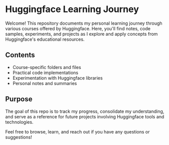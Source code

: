 # Huggingface Learning Journey

Welcome! This repository documents my personal learning journey through various courses offered by Huggingface. Here, you'll find notes, code samples, experiments, and projects as I explore and apply concepts from Huggingface's educational resources.

## Contents

- Course-specific folders and files
- Practical code implementations
- Experimentation with Huggingface libraries
- Personal notes and summaries

## Purpose

The goal of this repo is to track my progress, consolidate my understanding, and serve as a reference for future projects involving Huggingface tools and technologies.

Feel free to browse, learn, and reach out if you have any questions or suggestions!